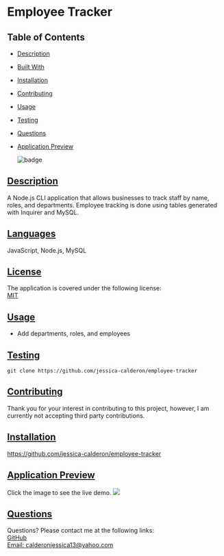 # Employee Tracker
## Table of Contents
* [Description](#description)
* [Built With](#languages)
* [Installation](#installation)
* [Contributing](#contributing)
* [Usage](#usage)
* [Testing](#tests)
* [Questions](#questions)
* [Application Preview](#application-preview)

    ![badge](https://img.shields.io/badge/license-MIT-blue)
       

## [Description](#table-of-contents)
A Node.js CLI application that allows businesses to track staff by name, roles, and departments. Employee tracking is done using tables generated with Inquirer and MySQL.

## [Languages](#table-of-contents)
JavaScript, Node.js, MySQL


## [License](#table-of-contents)
The application is covered under the following license: <br>
    [MIT](https://choosealicense.com/licenses/MIT)
      
      

## [Usage](#table-of-contents)
* Add departments, roles, and employees

## [Testing](#table-of-contents)
`git clone https://github.com/jessica-calderon/employee-tracker`

## [Contributing](#table-of-contents)

Thank you for your interest in contributing to this project, however, I am currently not accepting third party contributions.
      

## [Installation](#table-of-contents)
https://github.com/jessica-calderon/employee-tracker

## [Application Preview](#table-of-contents)
Click the image to see the live demo.
<a href='n' alt='preview video link'><img src='n'></a>
## [Questions](#table-of-contents)
Questions? Please contact me at the following links: <br>
[GitHub](https://github.com/jessica-calderon) <br>
[Email: calderonjessica13@yahoo.com](mailto:calderonjessica13@yahoo.com)
